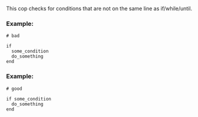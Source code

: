 This cop checks for conditions that are not on the same line as
if/while/until.

### Example:

    # bad

    if
      some_condition
      do_something
    end

### Example:

    # good

    if some_condition
      do_something
    end